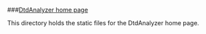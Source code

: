 ###[DtdAnalyzer home page](http://dtd.nlm.nih.gov/ncbi/dtdanalyzer/)

This directory holds the static files for the DtdAnalyzer home page.